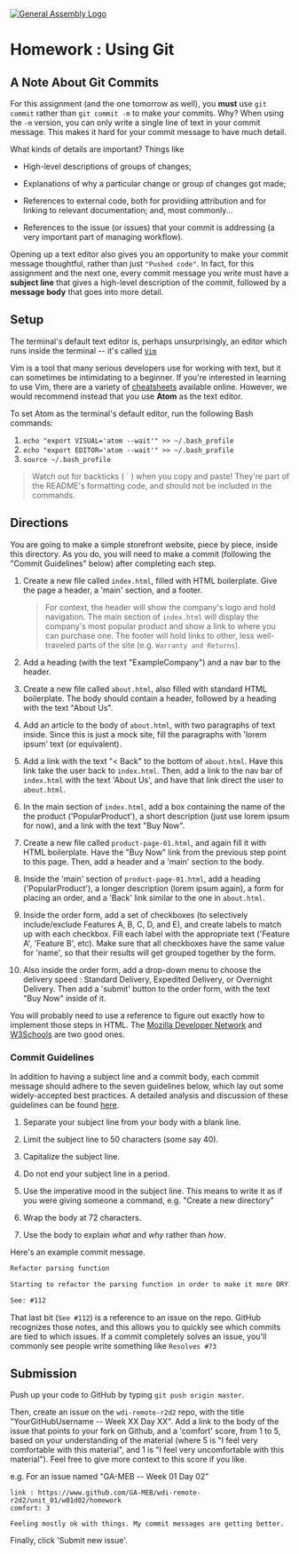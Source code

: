 [![General Assembly Logo](https://camo.githubusercontent.com/1a91b05b8f4d44b5bbfb83abac2b0996d8e26c92/687474703a2f2f692e696d6775722e636f6d2f6b6538555354712e706e67)](https://generalassemb.ly/education/web-development-immersive)

# Homework : Using Git

<!-- MATERIALS METADATA -->
<!--
  title: 'Using Git'
  type: homework
  duration: ??
  creators: Matt Brendzel
  competencies: git, html
-->

## A Note About Git Commits

For this assignment (and the one tomorrow as well), you **must** use
`git commit` rather than `git commit -m` to make your commits. Why?
When using the `-m` version, you can only write a single line of text in your
commit message. This makes it hard for your commit message to have much detail.

What kinds of details are important? Things like

-   High-level descriptions of groups of changes;

-   Explanations of why a particular change or group of changes got made;

-   References to external code, both for providiing attribution and for
    linking to relevant documentation; and, most commonly...

-   References to the issue (or issues) that your commit is addressing (a very
    important part of managing workflow).

Opening up a text editor also gives you an opportunity to make your commit
message thoughtful, rather than just `"Pushed code"`. In fact, for this
assignment and the next one, every commit message you write must have a
**subject line** that gives a high-level description of the commit, followed by
a **message body** that goes into more detail.

## Setup

The terminal's default text editor is, perhaps unsurprisingly, an editor which
runs inside the terminal -- it's called [`Vim`](http://www.vim.org/)

Vim is a tool that many serious developers use for working with text, but it
can sometimes be intimidating to a beginner. If you're interested in learning to
use Vim, there are a variety of [cheatsheets](http://vim.rtorr.com/)
available online.
However, we would recommend instead that you use **Atom** as the text editor.

To set Atom as the terminal's default editor, run the following Bash commands:

1.  `echo "export VISUAL='atom --wait'" >> ~/.bash_profile`
2.  `echo "export EDITOR='atom --wait'" >> ~/.bash_profile`
3.  `source ~/.bash_profile`

> Watch out for backticks ( ` ) when you copy and paste! They're part of the
> README's formatting code, and should not be included in the commands.

## Directions

You are going to make a simple storefront website, piece by piece, inside this
directory. As you do, you will need to make a commit (following the "Commit
Guidelines" below) after completing each step.

1.  Create a new file called `index.html`, filled with HTML boilerplate.
    Give the page a header, a 'main' section, and a footer.

    > For context, the header will show the company's logo and hold navigation.
    > The main section of `index.html` will display the company's most
    > popular product and show a link to where you can purchase one.
    > The footer will hold links to other, less well-traveled parts of the site
    > (e.g. `Warranty and Returns`).

2.  Add a heading (with the text "ExampleCompany") and a nav bar to the header.

3.  Create a new file called `about.html`, also filled with standard HTML
    boilerplate. The body should contain a header, followed by a heading with
    the text "About Us".

4.  Add an article to the body of `about.html`, with two paragraphs of text
    inside. Since this is just a mock site, fill the paragraphs with
    'lorem ipsum' text (or equivalent).

5.  Add a link with the text "< Back" to the bottom of `about.html`.
    Have this link take the user back to `index.html`.
    Then, add a link to the nav bar of `index.html` with the text 'About Us',
    and have that link direct the user to `about.html`.

6.  In the main section of `index.html`, add a box containing the name of the
    the product ('PopularProduct'), a short description (just use lorem ipsum
    for now), and a link with the text "Buy Now".

7.  Create a new file called `product-page-01.html`, and again fill it with
    HTML boilerplate. Have the "Buy Now" link from the previous step point to
    this page. Then, add a header and a 'main' section to the body.

8.  Inside the 'main' section of `product-page-01.html`, add a heading
    ('PopularProduct'), a longer description (lorem ipsum again), a form
    for placing an order, and a 'Back' link similar to the one in `about.html`.

9.  Inside the order form, add a set of checkboxes (to selectively
    include/exclude Features A, B, C, D, and E), and create labels to match up
    with each checkbox. Fill each label with the appropriate text ('Feature A',
    'Feature B', etc). Make sure that all checkboxes have the same value for
    'name', so that their results will get grouped together by the form.

10. Also inside the order form, add a drop-down menu to choose the delivery
    speed : Standard Delivery, Expedited Delivery, or Overnight Delivery.
    Then add a 'submit' button to the order form, with the text "Buy Now" inside
    of it.

You will probably need to use a reference to figure out exactly how to
implement those steps in HTML.
The [Mozilla Developer Network](https://developer.mozilla.org/en-US/docs/Web/HTML)
and [W3Schools](http://www.w3schools.com/html/default.asp)
are two good ones.

### Commit Guidelines

In addition to having a subject line and a commit body,
each commit message should adhere to the seven guidelines below,
which lay out some widely-accepted best practices.
A detailed analysis and discussion of these guidelines can be found [here](http://chris.beams.io/posts/git-commit/#seven-rules).

1.  Separate your subject line from your body with a blank line.

2.  Limit the subject line to 50 characters (some say 40).

3.  Capitalize the subject line.

4.  Do not end your subject line in a period.

5.  Use the imperative mood in the subject line. This means to write
    it as if you were giving someone a command, e.g. "Create a new directory"

6.  Wrap the body at 72 characters.

7.  Use the body to explain _what_ and _why_ rather than _how_.

Here's an example commit message.

```markdown
Refactor parsing function

Starting to refactor the parsing function in order to make it more DRY.

See: #112
```

That last bit (`See #112`) is a reference to an issue on the repo.
GitHub recognizes those notes, and this allows you to quickly see which commits
are tied to which issues. If a commit completely solves an issue,
you'll commonly see people write something like `Resolves #73`

## Submission

Push up your code to GitHub by typing `git push origin master`.

Then, create an issue on the `wdi-remote-r2d2` repo, with the title
"YourGitHubUsername -- Week XX Day XX". Add a link to the body of the issue that
points to your fork on Github, and a 'comfort' score, from 1 to 5, based on your
understanding of the material (where 5 is "I feel very comfortable with this
material", and 1 is "I feel very uncomfortable with this material"). Feel free
to give more context to this score if you like.

e.g. For an issue named "GA-MEB -- Week 01 Day 02"

```plaintext
link : https://www.github.com/GA-MEB/wdi-remote-r2d2/unit_01/w01d02/homework
comfort: 3

Feeling mostly ok with things. My commit messages are getting better.
```

Finally, click 'Submit new issue'.
